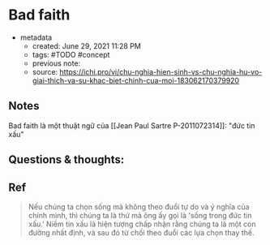 # Bad faith

- metadata
	- created: June 29, 2021 11:28 PM
	- tags: #TODO #concept 
	- previous note:
	- source: https://ichi.pro/vi/chu-nghia-hien-sinh-vs-chu-nghia-hu-vo-giai-thich-va-su-khac-biet-chinh-cua-moi-183062170379920

## Notes
Bad faith là một thuật ngữ của [[Jean Paul Sartre P-2011072314]]: "đức tin xấu"
## Questions & thoughts:

## Ref
> Nếu chúng ta chọn sống mà không theo đuổi tự do và ý nghĩa của chính mình, thì chúng ta là thứ mà ông ấy gọi là 'sống trong đức tin xấu.' Niềm tin xấu là hiện tượng chấp nhận rằng chúng ta là một con đường nhất định, và sau đó từ chối theo đuổi các lựa chọn thay thế.

